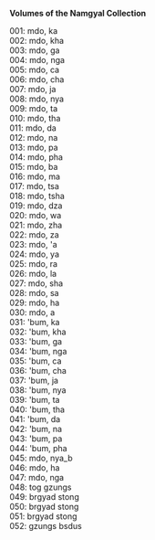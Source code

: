 **Volumes of the Namgyal Collection**

001: mdo, ka  
002: mdo, kha  
003: mdo, ga  
004: mdo, nga  
005: mdo, ca  
006: mdo, cha  
007: mdo, ja  
008: mdo, nya  
009: mdo, ta  
010: mdo, tha  
011: mdo, da  
012: mdo, na  
013: mdo, pa  
014: mdo, pha  
015: mdo, ba  
016: mdo, ma  
017: mdo, tsa  
018: mdo, tsha  
019: mdo, dza  
020: mdo, wa  
021: mdo, zha  
022: mdo, za  
023: mdo, 'a  
024: mdo, ya  
025: mdo, ra  
026: mdo, la  
027: mdo, sha  
028: mdo, sa  
029: mdo, ha  
030: mdo, a  
031: 'bum, ka  
032: 'bum, kha  
033: 'bum, ga  
034: 'bum, nga  
035: 'bum, ca  
036: 'bum, cha  
037: 'bum, ja  
038: 'bum, nya  
039: 'bum, ta  
040: 'bum, tha  
041: 'bum, da  
042: 'bum, na  
043: 'bum, pa  
044: 'bum, pha  
045: mdo, nya_b  
046: mdo, ha  
047: mdo, nga  
048: tog gzungs  
049: brgyad stong  
050: brgyad stong  
051: brgyad stong  
052: gzungs bsdus  
